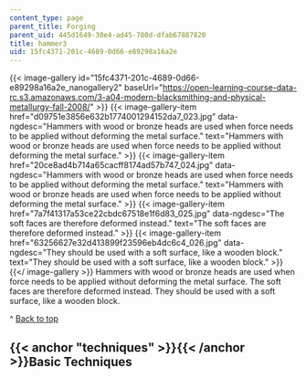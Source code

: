 ```yaml
---
content_type: page
parent_title: Forging
parent_uid: 445d1649-30e4-ad45-780d-dfab67887820
title: hammer3
uid: 15fc4371-201c-4689-0d66-e89298a16a2e
---
```


{{< image-gallery id="15fc4371-201c-4689-0d66-e89298a16a2e_nanogallery2" baseUrl="https://open-learning-course-data-rc.s3.amazonaws.com/3-a04-modern-blacksmithing-and-physical-metallurgy-fall-2008/" >}}
{{< image-gallery-item href="d09751e3856e632b1774001294152da7_023.jpg" data-ngdesc="Hammers with wood or bronze heads are used when force needs to be applied without deforming the metal surface." text="Hammers with wood or bronze heads are used when force needs to be applied without deforming the metal surface." >}}
{{< image-gallery-item href="20ce8ad4b714a65cacff8174ad57b747_024.jpg" data-ngdesc="Hammers with wood or bronze heads are used when force needs to be applied without deforming the metal surface." text="Hammers with wood or bronze heads are used when force needs to be applied without deforming the metal surface." >}}
{{< image-gallery-item href="7a7f41317a53ce22cbdc67518e1f6d83_025.jpg" data-ngdesc="The soft faces are therefore deformed instead." text="The soft faces are therefore deformed instead." >}}
{{< image-gallery-item href="63256627e32d413899f23596eb4dc6c4_026.jpg" data-ngdesc="They should be used with a soft surface, like a wooden block." text="They should be used with a soft surface, like a wooden block." >}}
{{</ image-gallery >}}
Hammers with wood or bronze heads are used when force needs to be applied without deforming the metal surface. The soft faces are therefore deformed instead. They should be used with a soft surface, like a wooden block.

^ [Back to top](#top)

{{< anchor "techniques" >}}{{< /anchor >}}Basic Techniques
----------------------------------------------------------